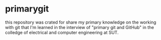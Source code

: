 # primarygit
this repository was crated for share my primary knowledge on the working with git that I'm learned in the interview of "primary git and GitHub" in the colledge of electrical and computer engineering at SUT.  
